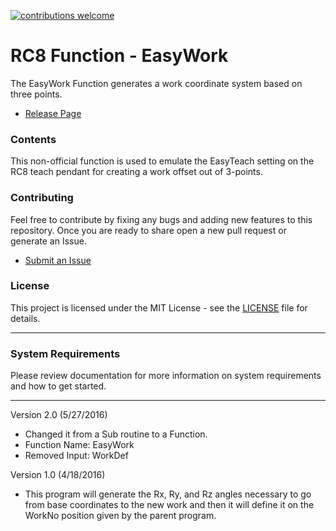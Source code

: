 [![contributions welcome](https://img.shields.io/badge/support%20level-community-lightgrey.svg)](https://github.com/DENSO-2DLab/RC8_Function-EasyWork/issues)

# RC8 Function - EasyWork

The EasyWork Function generates a work coordinate system based on three points.

- [Release Page](https://github.com/DENSO-2DLab/RC8_Function-EasyWork/releases)

### Contents

This non-official function is used to emulate the EasyTeach setting on the RC8 teach pendant for creating a work offset out of 3-points.

### Contributing 

Feel free to contribute by fixing any bugs and adding new features to this repository. Once you are ready to share open a new pull request or generate an Issue. 
- [Submit an Issue](https://github.com/DENSO-2DLab/RC8_Function-EasyWork/issues)

### License
This project is licensed under the MIT License - see the [LICENSE](LICENSE) file for details.

---

### System Requirements

Please review documentation for more information on system requirements and how to get started.

---

Version 2.0 (5/27/2016)
- Changed it from a Sub routine to a Function. 
- Function Name: EasyWork
- Removed Input: WorkDef

Version 1.0 (4/18/2016)
- This program will generate the Rx, Ry, and Rz angles necessary to go from base coordinates to the new work and then it will define it on the WorkNo position given by the parent program.
